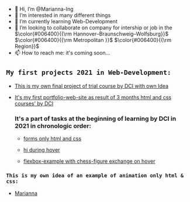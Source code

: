 - 👋 Hi, I’m @Marianna-Ing
- 👀 I’m interested in many different things
- 🌱 I’m currently learning Web-Development
- 💞️ I’m looking to collaborate on company for intership or job in the $\color{#006400}{{\rm Hannover–Braunschweig–Wolfsburg}}$ $\color{#006400}{{\rm Metropolitan }}$ $\color{#006400}{{\rm Region}}$
- 📫 How to reach me: it's coming soon...

 
## `My first projects 2021 in Web-Development:`

- [This is my own final project of trial course by DCI with own Idea](https://eigene-idee-mtranslateservice.netlify.app/index.html)

- [It's my first portfolio-web-site as result of 3 months html and css courses' by DCI](https://first-portfolio-site-marianna.netlify.app/#home)

  ### It's a part of tasks at the beginning of learning by DCI in 2021 in chronologic order:

  - [forms only html and css](https://forms-only-html-and-css.netlify.app/)

  - [hi during hover](https://hi-during-hover.netlify.app/)

  - [flexbox-example with chess-figure exchange on hover](https://flexbox-example-with-chess-figure-exchange-on-hover.netlify.app/)

<!--- ### A small example of React (only input & click) you can find here: --->

<!--- https://github.com/Marianna-Ing/react-example-app --->


### `This is my own idea of an example of animation only html & css:`

* [Marianna](https://marianna-ing.github.io/colourfull-word-animation/)

